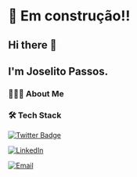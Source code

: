 # &#128119; Em construção!!

<h2>Hi there 👋</h2>
<h2>I'm Joselito Passos.</h2>

<h3> 👨🏻‍💻 About Me </h3>

<h3>🛠 Tech Stack</h3>

<!--
**JOSELITOPASSOS/joselitopassos** is a ✨ _special_ ✨ repository because its `README.md` (this file) appears on your GitHub profile.

Here are some ideas to get you started:

- 🔭 I’m currently working on ...
- 🌱 I’m currently learning ...
- 👯 I’m looking to collaborate on ...
- 🤔 I’m looking for help with ...
- 💬 Ask me about ...
- 📫 How to reach me: ...
- 😄 Pronouns: ...
- ⚡ Fun fact: ...
-->


[![Twitter Badge](https://img.shields.io/badge/-Twitter-1ca0f1?style=flat-square&labelColor=1ca0f1&logo=twitter&logoColor=white&link=https://twitter.com/joselito_Passos)](https://twitter.com/joselito_Passos)

<a href="https://www.linkedin.com/in/joselito-martinho-silva-passos-4491a0a1/" target="_blank"><img alt="LinkedIn" src="https://img.shields.io/badge/LinkedIn-Joselito%20Passos-blue?style=flat-square&logo=linkedin"></a>

<a href="mailto:joselitomartinho@gmail"><img alt="Email" src="https://img.shields.io/badge/Email-joselitomartinho@gmail-blue?style=flat-square&logo=gmail"></a>

